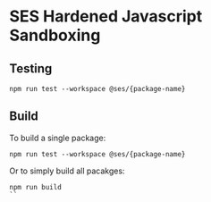 # SES Hardened Javascript Sandboxing 

## Testing

```
npm run test --workspace @ses/{package-name}
```

## Build

To build a single package: 

```
npm run test --workspace @ses/{package-name}
```

Or to simply build all pacakges: 
```
npm run build
``